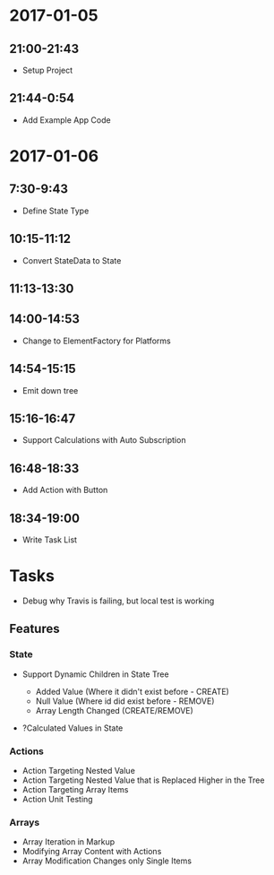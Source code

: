 # 2017-01-05

## 21:00-21:43

- Setup Project

## 21:44-0:54

- Add Example App Code

# 2017-01-06

## 7:30-9:43

- Define State Type

## 10:15-11:12

- Convert StateData to State 

## 11:13-13:30
## 14:00-14:53

- Change to ElementFactory for Platforms

## 14:54-15:15

- Emit down tree

## 15:16-16:47

- Support Calculations with Auto Subscription

## 16:48-18:33

- Add Action with Button

## 18:34-19:00

- Write Task List

# Tasks

- Debug why Travis is failing, but local test is working

## Features


### State

- Support Dynamic Children in State Tree
	- Added Value (Where it didn't exist before - CREATE)
	- Null Value (Where id did exist before - REMOVE)
	- Array Length Changed (CREATE/REMOVE)

- ?Calculated Values in State


### Actions

- Action Targeting Nested Value
- Action Targeting Nested Value that is Replaced Higher in the Tree
- Action Targeting Array Items
- Action Unit Testing

### Arrays 

- Array Iteration in Markup
- Modifying Array Content with Actions
- Array Modification Changes only Single Items
